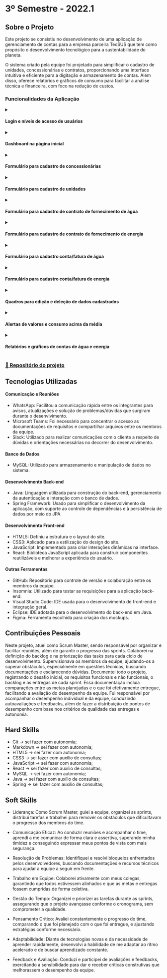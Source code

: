 # 3º Semestre - 2022.1

## Sobre o Projeto

Este projeto se consistiu no desenvolvimento de uma aplicação de gerenciamento de contas para a empresa parceira TecSUS que tem como propósito o desenvolvimento tecnológico para a sustentabilidade do planeta.

O sistema criado pela equipe foi projetado para simplificar o cadastro de unidades, concessionárias e contratos, proporcionando uma interface intuitiva e eficiente para a digitação e armazenamento de contas. Além disso, oferece relatórios e gráficos de consumo para facilitar a análise técnica e financeira, com foco na redução de custos. 

### Funcionalidades da Aplicação

<details>
  <summary>
    <h4 align="left">Login e níveis de acesso de usuários</h4>
  </summary>
  <img src="https://github.com/Grupo1API/TecSus/blob/main/readme/sprint_3/midias/dod/gifs_funcionalidades/login_niveis_acesso.gif" width="600px">
</details>

<details>
  <summary>
    <h4 align="left">Dashboard na página inicial</h4>
  </summary>
  <img src="https://github.com/Grupo1API/TecSus/blob/main/readme/sprint_3/midias/dod/gifs_funcionalidades/dashboard.gif" width="600px">
</details>

<details>
  <summary>
    <h4 align="left">Formulário para cadastro de concessionárias</h4>
  </summary>
  <img src="https://github.com/Grupo1API/TecSus/blob/main/readme/sprint_1/midias/dod/cadastro_concessionaria.gif" width="600px">
</details>

<details>
  <summary>
    <h4 align="left">Formulário para cadastro de unidades</h4>
  </summary>
  <img src="https://github.com/Grupo1API/TecSus/blob/main/readme/sprint_1/midias/dod/cadastro_unidade.gif" width="600px">
</details>

<details>
  <summary>
    <h4 align="left">Formulário para cadastro de contrato de fornecimento de água</h4>
  </summary>
  <img src="https://github.com/Grupo1API/TecSus/blob/main/readme/sprint_1/midias/dod/cadastro_contrato_agua.gif" width="600px">
</details>

<details>
  <summary>
    <h4 align="left">Formulário para cadastro de contrato de fornecimento de energia</h4>
  </summary>
  <img src="https://github.com/Grupo1API/TecSus/blob/main/readme/sprint_1/midias/dod/cadastro_contrato_energia.gif" width="600px">
</details>

<details>
  <summary>
    <h4 align="left">Formulário para cadastro conta/fatura de água</h4>
  </summary>
  <img src="https://github.com/Grupo1API/TecSus/blob/main/readme/sprint_1/midias/dod/cadastro_conta_agua.gif" width="600px">
</details>

<details>
  <summary>
    <h4 align="left">Formulário para cadastro conta/fatura de energia</h4>
  </summary>
  <img src="https://github.com/Grupo1API/TecSus/blob/main/readme/sprint_1/midias/dod/cadastro_conta_energia.gif" width="600px">
</details>

<details>
  <summary>
    <h4 align="left">Quadros para edição e deleção de dados cadastrados</h4>
  </summary>
  <img src="https://github.com/Grupo1API/TecSus/blob/main/readme/sprint_2/midias/dod/quadros.gif" width="600px">
</details>

<details>
  <summary>
    <h4 align="left">Alertas de valores e consumo acima da média</h4>
  </summary>
  <img src="https://github.com/Grupo1API/TecSus/blob/main/readme/sprint_3/midias/dod/gifs_funcionalidades/alertas_consumo.gif" width="600px">
</details>

<details>
  <summary>
    <h4 align="left">Relatórios e gráficos de contas de água e energia</h4>
  </summary>
  <img src="https://github.com/Grupo1API/TecSus/blob/main/readme/sprint_3/midias/dod/gifs_funcionalidades/relatorios_e_graficos.gif" width="600px">
</details>

### [📂 Repositório do projeto](https://github.com/Grupo1API/TecSus)

## Tecnologias Utilizadas

#### Comunicação e Reuniões

- WhatsApp: Facilitou a comunicação rápida entre os integrantes para avisos, atualizações e solução de problemas/dúvidas que surgiram durante o desenvlvimento.
- Microsoft Teams: Foi necessário para concentrar o acesso as documentações de requisitos e compartilhar arquivos entre os membros da equipe.
- Slack: Utilizado para realizar comunicações com o cliente a respeito de dúvidas e orientações necessárias no decorrer do desenvolvimento.

#### Banco de Dados
- MySQL: Utilizado para armazenamento e manipulação de dados no sistema.

#### Desenvolvimento Back-end
- Java: Linguagem utilizada para construção do back-end, gerenciamento da autenticação e interação com o banco de dados.
- Spring Framework: Usado para simplificar o desenvolvimento da aplicação, com suporte ao controle de dependências e à persistência de dados por meio do JPA.

#### Desenvolvimento Front-end
- HTML5: Definiu a estrutura e o layout do site.
- CSS3: Aplicado para a estilização do design do site.
- JavaScript: Implementado para criar interações dinâmicas na interface.
- React: Biblioteca JavaScript aplicada para construir componentes reutilizáveis e melhorar a experiência do usuário.

#### Outras Ferramentas
- GitHub: Repositório para controle de versão e colaboração entre os membros da equipe.
- Insomnia: Utilizado para testar as requisições para a aplicação back-end.
- Visual Studio Code: IDE usada para o desenvolvimento de front-end e integração geral.
- Eclipse: IDE adotada para o desenvolvimento do back-end em Java.
- Figma: Ferramenta escolhida para criação dos mockups.

## Contribuições Pessoais

Neste projeto, atuei como Scrum Master, sendo responsável por organizar e facilitar reuniões, além de garantir o progresso das sprints. Colaborei na definição do backlog e na priorização das tasks para cada ciclo de desenvolvimento. Supervisionava os membros da equipe, ajudando-os a superar obstáculos, especialmente em questões técnicas, buscando documentações e esclarecendo dúvidas. Documentei todo o projeto, registrando o desafio inicial, os requisitos funcionais e não funcionais, o backlog e as entregas de cada sprint. Essa documentação incluía comparações entre as metas planejadas e o que foi efetivamente entregue, facilitando a avaliação do desempenho da equipe. 
Fui responsável por acompanhar o desempenho individual e da equipe, conduzindo autoavaliações e feedbacks, além de fazer a distribuição de pontos de desempenho com base nos critérios de qualidade das entregas e autonomia.

## Hard Skills
- Git → sei fazer com autonomia;
- Markdown → sei fazer com autonomia;
- HTML5 → sei fazer com autonomia;
- CSS3 → sei fazer com auxílio de consultas;
- JavaScript → sei fazer com autonomia;
- React → sei fazer com auxílio de consultas;
- MySQL → sei fazer com autonomia;
- Java → sei fazer com auxílio de consultas;
- Spring → sei fazer com auxílio de consultas;

## Soft Skills
- Liderança: Como Scrum Master, guiei a equipe, organizei as sprints, distribuí tarefas e trabalhei para remover os obstáculos que dificultavam o progresso dos membros do time.

- Comunicação Eficaz: Ao conduzir reuniões e acompanhar o time, aprendi a me comunicar de forma clara e assertiva, superando minha timidez e conseguindo expressar meus pontos de vista com mais segurança.

- Resolução de Problemas: Identifiquei e resolvi bloqueios enfrentados pelos desenvolvedores, buscando documentações e recursos técnicos para ajudar a equipe a seguir em frente.

- Trabalho em Equipe: Colaborei ativamente com meus colegas, garantindo que todos estivessem alinhados e que as metas e entregas fossem cumpridas de forma coletiva.

- Gestão do Tempo: Organizei e priorizei as tarefas durante as sprints, assegurando que o projeto avançasse conforme o cronograma, sem comprometer a qualidade.

- Pensamento Crítico: Avaliei constantemente o progresso do time, comparando o que foi planejado com o que foi entregue, e ajustando estratégias conforme necessário.

- Adaptabilidade: Diante de tecnologias novas e da necessidade de aprender rapidamente, desenvolvi a habilidade de me adaptar ao ritmo acelerado e de buscar aprendizado constante.

- Feedback e Avaliação: Conduzi e participei de avaliações e feedbacks, exercitando a sensibilidade para dar e receber críticas construtivas que melhorassem o desempenho da equipe.
